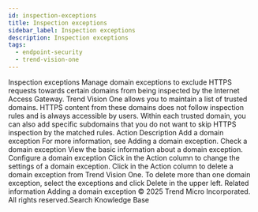 ```yaml
---
id: inspection-exceptions
title: Inspection exceptions
sidebar_label: Inspection exceptions
description: Inspection exceptions
tags:
  - endpoint-security
  - trend-vision-one
---
```


 Inspection exceptions Manage domain exceptions to exclude HTTPS requests towards certain domains from being inspected by the Internet Access Gateway. Trend Vision One allows you to maintain a list of trusted domains. HTTPS content from these domains does not follow inspection rules and is always accessible by users. Within each trusted domain, you can also add specific subdomains that you do not want to skip HTTPS inspection by the matched rules. Action Description Add a domain exception For more information, see Adding a domain exception. Check a domain exception View the basic information about a domain exception. Configure a domain exception Click in the Action column to change the settings of a domain exception. Click in the Action column to delete a domain exception from Trend Vision One. To delete more than one domain exception, select the exceptions and click Delete in the upper left. Related information Adding a domain exception © 2025 Trend Micro Incorporated. All rights reserved.Search Knowledge Base
